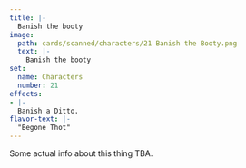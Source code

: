 ```yaml
---
title: |-
  Banish the booty
image: 
  path: cards/scanned/characters/21 Banish the Booty.png
  text: |-
    Banish the booty
set:
  name: Characters
  number: 21
effects: 
- |-
  Banish a Ditto.
flavor-text: |-
  "Begone Thot"
---
```

Some actual info about this thing TBA.
